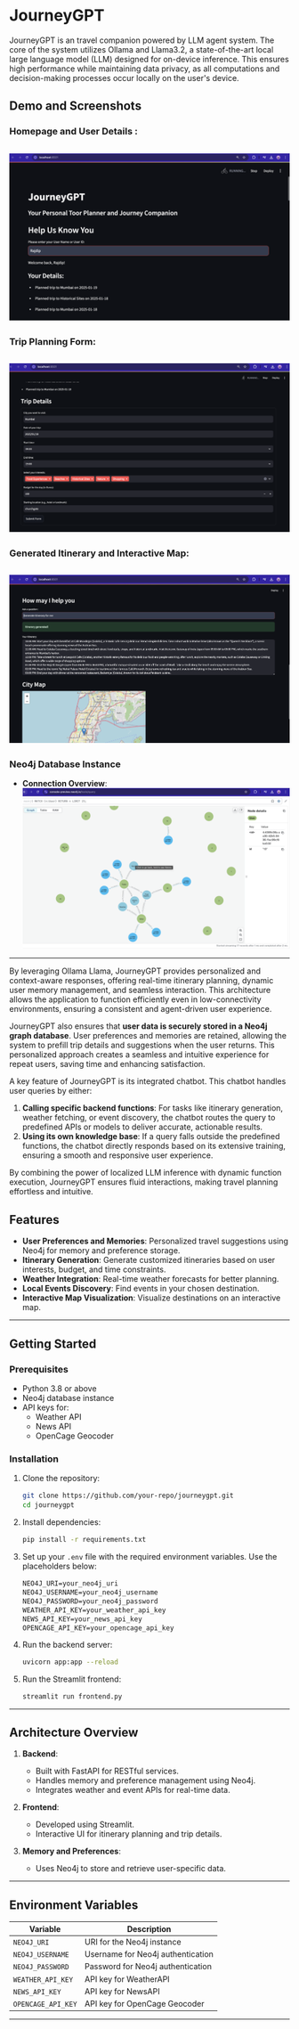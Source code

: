 # JourneyGPT

JourneyGPT is an travel companion powered by LLM agent system. The core of the system utilizes Ollama and Llama3.2, a state-of-the-art local large language model (LLM) designed for on-device inference. This ensures high performance while maintaining data privacy, as all computations and decision-making processes occur locally on the user's device.

## Demo and Screenshots

 
 ###               Homepage and User Details :
   ![Homepage ](images/1.png)
---

 ###                Trip Planning Form:
   ![Trip Form ](images/2.png)
   ---
###              Generated Itinerary and Interactive Map:
   ![Itinerary ](images/3.png)
   ---

###                  Neo4j Database Instance
- **Connection Overview**:
![Neo4j Instance Screenshot](images/4.png)
---

By leveraging Ollama Llama, JourneyGPT provides personalized and context-aware responses, offering real-time itinerary planning, dynamic user memory management, and seamless interaction. This architecture allows the application to function efficiently even in low-connectivity environments, ensuring a consistent and agent-driven user experience.

JourneyGPT also ensures that **user data is securely stored in a Neo4j graph database**. User preferences and memories are retained, allowing the system to prefill trip details and suggestions when the user returns. This personalized approach creates a seamless and intuitive experience for repeat users, saving time and enhancing satisfaction.


A key feature of JourneyGPT is its integrated chatbot. This chatbot  handles user queries by either:
1. **Calling specific backend functions**: For tasks like itinerary generation, weather fetching, or event discovery, the chatbot routes the query to predefined APIs or models to deliver accurate, actionable results.
2. **Using its own knowledge base**: If a query falls outside the predefined functions, the chatbot directly responds based on its extensive training, ensuring a smooth and responsive user experience.

By combining the power of localized LLM inference with dynamic function execution, JourneyGPT ensures fluid interactions, making travel planning effortless and intuitive.

## Features
- **User Preferences and Memories**: Personalized travel suggestions using Neo4j for memory and preference storage.
- **Itinerary Generation**: Generate customized itineraries based on user interests, budget, and time constraints.
- **Weather Integration**: Real-time weather forecasts for better planning.
- **Local Events Discovery**: Find events in your chosen destination.
- **Interactive Map Visualization**: Visualize destinations on an interactive map.

---

## Getting Started

### Prerequisites
- Python 3.8 or above
- Neo4j database instance
- API keys for:
  - Weather API
  - News API
  - OpenCage Geocoder

### Installation
1. Clone the repository:
   ```bash
   git clone https://github.com/your-repo/journeygpt.git
   cd journeygpt
   ```
2. Install dependencies:
   ```bash
   pip install -r requirements.txt
   ```
3. Set up your `.env` file with the required environment variables. Use the placeholders below:
   ```
   NEO4J_URI=your_neo4j_uri
   NEO4J_USERNAME=your_neo4j_username
   NEO4J_PASSWORD=your_neo4j_password
   WEATHER_API_KEY=your_weather_api_key
   NEWS_API_KEY=your_news_api_key
   OPENCAGE_API_KEY=your_opencage_api_key
   ```
4. Run the backend server:
   ```bash
   uvicorn app:app --reload
   ```
5. Run the Streamlit frontend:
   ```bash
   streamlit run frontend.py
   ```

---

## Architecture Overview
1. **Backend**:
   - Built with FastAPI for RESTful services.
   - Handles memory and preference management using Neo4j.
   - Integrates weather and event APIs for real-time data.

2. **Frontend**:
   - Developed using Streamlit.
   - Interactive UI for itinerary planning and trip details.

3. **Memory and Preferences**:
   - Uses Neo4j to store and retrieve user-specific data.

---





## Environment Variables
| Variable          | Description                           |
|-------------------|---------------------------------------|
| `NEO4J_URI`       | URI for the Neo4j instance            |
| `NEO4J_USERNAME`  | Username for Neo4j authentication     |
| `NEO4J_PASSWORD`  | Password for Neo4j authentication     |
| `WEATHER_API_KEY` | API key for WeatherAPI                |
| `NEWS_API_KEY`    | API key for NewsAPI                   |
| `OPENCAGE_API_KEY`| API key for OpenCage Geocoder         |

---

